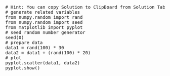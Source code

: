 <pre class="file" data-target="clipboard">
# Hint: You can copy Solution to ClipBoard from Solution Tab
# generate related variables
from numpy.random import rand
from numpy.random import seed
from matplotlib import pyplot
# seed random number generator
seed(0)
# prepare data
data1 = rand(100) * 30
data2 = data1 + (rand(100) * 20)
# plot
pyplot.scatter(data1, data2)
pyplot.show()
</pre>